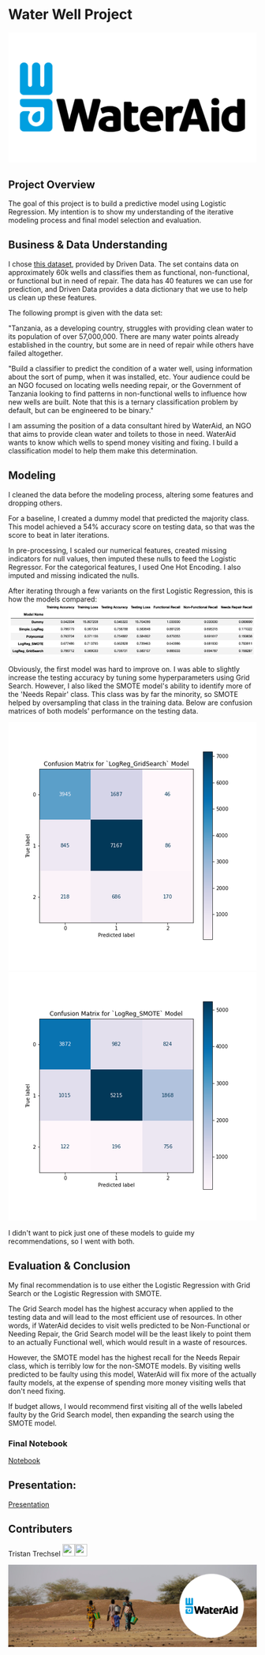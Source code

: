 # Water Well Project
![WaterAid](images/WaterAid_Header.jpg)

## Project Overview
The goal of this project is to build a predictive model using Logistic Regression. My intention is to show my understanding of the iterative modeling process and final model selection and evaluation.

## Business & Data Understanding
I chose [this dataset](https://www.drivendata.org/competitions/7/pump-it-up-data-mining-the-water-table/page/23/), provided by Driven Data. The set contains data on approximately 60k wells and classifies them as functional, non-functional, or functional but in need of repair. The data has 40 features we can use for prediction, and Driven Data provides a data dictionary that we use to help us clean up these features.

The following prompt is given with the data set:

"Tanzania, as a developing country, struggles with providing clean water to its population of over 57,000,000. There are many water points already established in the country, but some are in need of repair while others have failed altogether.

"Build a classifier to predict the condition of a water well, using information about the sort of pump, when it was installed, etc. Your audience could be an NGO focused on locating wells needing repair, or the Government of Tanzania looking to find patterns in non-functional wells to influence how new wells are built. Note that this is a ternary classification problem by default, but can be engineered to be binary."

I am assuming the position of a data consultant hired by WaterAid, an NGO that aims to provide clean water and toilets to those in need. WaterAid wants to know which wells to spend money visiting and fixing. I build a classification model to help them make this determination.

## Modeling

I cleaned the data before the modeling process, altering some features and dropping others.

For a baseline, I created a dummy model that predicted the majority class. This model achieved a 54% accuracy score on testing data, so that was the score to beat in later iterations.

In pre-processing, I scaled our numerical features, created missing indicators for null values, then imputed these nulls to feed the Logistic Regressor. For the categorical features, I used One Hot Encoding. I also imputed and missing indicated the nulls.

After iterating through a few variants on the first Logistic Regression, this is how the models compared:
![Table](images/Models_Table.png)

Obviously, the first model was hard to improve on. I was able to slightly increase the testing accuracy by tuning some hyperparameters using Grid Search. However, I also liked the SMOTE model's ability to identify more of the 'Needs Repair' class. This class was by far the minority, so SMOTE helped by oversampling that class in the training data. Below are confusion matrices of both models' performance on the testing data.

![Confusion Matrix](images/LogReg_GridSearch_CM.png)
![Confusion Matrix](images/LogReg_SMOTE_CM.png)

I didn't want to pick just one of these models to guide my recommendations, so I went with both.

## Evaluation & Conclusion
My final recommendation is to use either the Logistic Regression with Grid Search or the Logistic Regression with SMOTE.

The Grid Search model has the highest accuracy when applied to the testing data and will lead to the most efficient use of resources. In other words, if WaterAid decides to visit wells predicted to be Non-Functional or Needing Repair, the Grid Search model will be the least likely to point them to an actually Functional well, which would result in a waste of resources.

However, the SMOTE model has the highest recall for the Needs Repair class, which is terribly low for the non-SMOTE models. By visiting wells predicted to be faulty using this model, WaterAid will fix more of the actually faulty models, at the expense of spending more money visiting wells that don't need fixing.

If budget allows, I would recommend first visiting all of the wells labeled faulty by the Grid Search model, then expanding the search using the SMOTE model.

### Final Notebook
[Notebook](https://github.com/ttrechsel/Tanzania_Well_Project/blob/main/Well_Project_Final_Notebook.ipynb)

## Presentation:
[Presentation](https://github.com/ttrechsel/Tanzania_Well_Project/blob/main/Water_Wells_Presentation.pdf)

## Contributers
Tristan Trechsel <a href = "https://github.com/ttrechsel"><img src='https://cdn.pixabay.com/photo/2022/01/30/13/33/github-6980894_1280.png' width = '25' height='25'></a><a href="https://www.linkedin.com/in/trechsel/"><img src='https://upload.wikimedia.org/wikipedia/commons/8/81/LinkedIn_icon.svg' width = '25' height='25'></a>  

![WaterAid](images/WaterAid_Footer.png)
